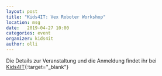 ```yaml
---
layout: post
title: "Kids4IT: Vex Roboter Workshop"
location: msg
date:   2019-04-27 10:00
categories: event
organizer: kids4it
author: olli
---
```


Die Details zur Veranstaltung und die Anmeldung findet ihr bei [Kids4IT](https://www.meetup.com/de-DE/Kids4IT/events/260004070/){:target="_blank"}